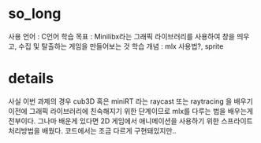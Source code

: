 # so_long
사용 언어 : C언어
학습 목표 : Minilibx라는 그래픽 라이브러리를 사용하여 창을 띄우고, 수집 및 탈출하는 게임을 만들어보는 것
학습 개념 : mlx 사용법?, sprite

# details
사실 이번 과제의 경우 cub3D 혹은 miniRT 라는 raycast 또는 raytracing 을 배우기 이전에 그래픽 라이브러리에 친숙해지기 위한 단계이므로 mlx를 다루는 법을 배우는게 전부이다. 그나마 배운게 있다면 2D 게임에서 애니메이션을 사용하기 위한 스프라이트 처리방법을 배웠다. 코드에서는 조금 다르게 구현돼있지만..
